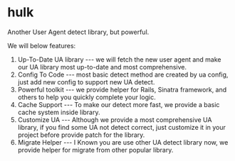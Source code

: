 # hulk

Another User Agent detect library, but powerful.

We will below features:

1. Up-To-Date UA library --- we will fetch the new user agent and make our UA library most up-to-date and most comprehensive.
2. Config To Code --- most basic detect method are created by ua config, just add new config to support new UA detect.
3. Powerful toolkit --- we provide helper for Rails, Sinatra framework, and others to help you quickly complete your logic.
4. Cache Support --- To make our detect more fast, we provide a basic cache system inside library.
5. Customize UA --- Although we provide a most comprehensive UA library, if you find some UA not detect correct, just customize it in your project before provide patch for the library.
6. Migrate Helper --- I Known you are use other UA detect library now, we provide helper for migrate from other popular library.
